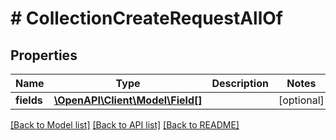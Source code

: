 # # CollectionCreateRequestAllOf

## Properties

Name | Type | Description | Notes
------------ | ------------- | ------------- | -------------
**fields** | [**\OpenAPI\Client\Model\Field[]**](Field.md) |  | [optional]

[[Back to Model list]](../../README.md#models) [[Back to API list]](../../README.md#endpoints) [[Back to README]](../../README.md)
